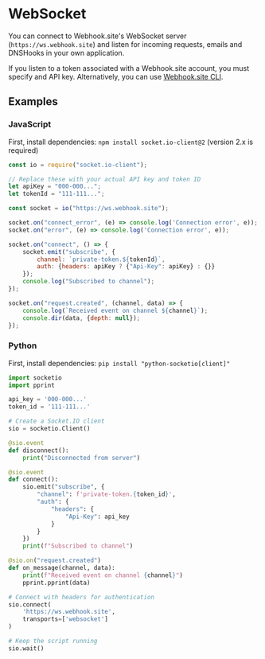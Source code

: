 # WebSocket

You can connect to Webhook.site's WebSocket server (`https://ws.webhook.site`) and listen for incoming requests, emails and DNSHooks in your own application. 

If you listen to a token associated with a Webhook.site account, you must specify and API key. Alternatively, you can use [Webhook.site CLI](/cli.html).

## Examples

### JavaScript

First, install dependencies: `npm install socket.io-client@2` (version 2.x is required)

```javascript
const io = require("socket.io-client");

// Replace these with your actual API key and token ID
let apiKey = "000-000...";
let tokenId = "111-111...";

const socket = io("https://ws.webhook.site");

socket.on("connect_error", (e) => console.log('Connection error', e));
socket.on("error", (e) => console.log('Connection error', e));

socket.on("connect", () => {
    socket.emit("subscribe", {
        channel: `private-token.${tokenId}`,
        auth: {headers: apiKey ? {"Api-Key": apiKey} : {}}
    });
    console.log("Subscribed to channel");
});

socket.on("request.created", (channel, data) => {
    console.log(`Received event on channel ${channel}`);
    console.dir(data, {depth: null});
});
```

### Python

First, install dependencies: `pip install "python-socketio[client]"`

```python
import socketio
import pprint

api_key = '000-000...'
token_id = '111-111...'

# Create a Socket.IO client
sio = socketio.Client()

@sio.event
def disconnect():
    print("Disconnected from server")

@sio.event
def connect():
    sio.emit("subscribe", {
        "channel": f'private-token.{token_id}',
        "auth": {
            "headers": {
                "Api-Key": api_key
            }
        }
    })
    print(f"Subscribed to channel")

@sio.on("request.created")
def on_message(channel, data):
    print(f"Received event on channel {channel}")
    pprint.pprint(data)

# Connect with headers for authentication
sio.connect(
    'https://ws.webhook.site',
    transports=['websocket']
)

# Keep the script running
sio.wait()

```